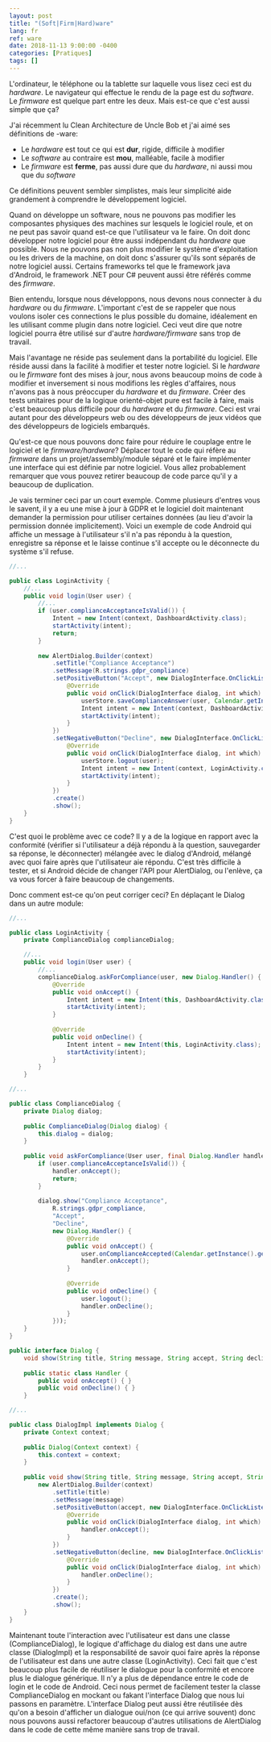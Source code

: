 ```yaml
---
layout: post
title: "(Soft|Firm|Hard)ware"
lang: fr
ref: ware
date: 2018-11-13 9:00:00 -0400
categories: [Pratiques]
tags: []
---
```

L'ordinateur, le téléphone ou la tablette sur laquelle vous lisez ceci est du *hardware*. Le navigateur qui effectue le rendu de la page est du *software*. Le *firmware* est quelque part entre les deux. Mais est-ce que c'est aussi simple que ça?

J'ai récemment lu Clean Architecture de Uncle Bob et j'ai aimé ses définitions de -ware:
* Le *hardware* est tout ce qui est **dur**, rigide, difficile à modifier
* Le *software* au contraire est **mou**, malléable, facile à modifier
* Le *firmware* est **ferme**, pas aussi dure que du *hardware*, ni aussi mou que du *software*

Ce définitions peuvent sembler simplistes, mais leur simplicité aide grandement à comprendre le développement logiciel.

Quand on développe un software, nous ne pouvons pas modifier les composantes physiques des machines sur lesquels le logiciel roule, et on ne peut pas savoir quand est-ce que l'utilisateur va le faire. On doit donc développer notre logiciel pour être aussi indépendant du *hardware* que possible. Nous ne pouvons pas non plus modifier le système d'exploitation ou les drivers de la machine, on doit donc s'assurer qu'ils sont séparés de notre logiciel aussi. Certains frameworks tel que le framework java d'Android, le framework .NET pour C# peuvent aussi être référés comme des *firmware*.

Bien entendu, lorsque nous développons, nous devons nous connecter à du *hardware* ou du *firmware*. L'important c'est de se rappeler que nous voulons isoler ces connections le plus possible du domaine, idéalement en les utilisant comme plugin dans notre logiciel. Ceci veut dire que notre logiciel pourra être utilisé sur d'autre *hardware/firmware* sans trop de travail.

Mais l'avantage ne réside pas seulement dans la portabilité du logiciel. Elle réside aussi dans la facilité à modifier et tester notre logiciel. Si le *hardware* ou le *firmware* font des mises à jour, nous avons beaucoup moins de code à modifier et inversement si nous modifions les règles d'affaires, nous n'avons pas à nous préoccuper du *hardware* et du *firmware*. Créer des tests unitaires pour de la logique orienté-objet pure est facile à faire, mais c'est beaucoup plus difficile pour du *hardware* et du *firmware*. Ceci est vrai autant pour des développeurs web ou des développeurs de jeux vidéos que des développeurs de logiciels embarqués.

Qu'est-ce que nous pouvons donc faire pour réduire le couplage entre le logiciel et le *firmware/hardware*? Déplacer tout le code qui réfère au *firmware* dans un projet/assembly/module séparé et le faire implémenter une interface qui est définie par notre logiciel. Vous allez probablement remarquer que vous pouvez retirer beaucoup de code parce qu'il y a beaucoup de duplication.

Je vais terminer ceci par un court exemple. Comme plusieurs d'entres vous le savent, il y a eu une mise à jour à GDPR et le logiciel doit maintenant demander la permission pour utiliser certaines données (au lieu d'avoir la permission donnée implicitement). Voici un exemple de code Android qui affiche un message à l'utilisateur s'il n'a pas répondu à la question, enregistre sa réponse et le laisse continue s'il accepte ou le déconnecte du système s'il refuse.

```java
//...

public class LoginActivity {
    //...
    public void login(User user) {
        //...
        if (user.complianceAcceptanceIsValid()) {
            Intent = new Intent(context, DashboardActivity.class);
            startActivity(intent);
            return;
        }
        
        new AlertDialog.Builder(context)
            .setTitle("Compliance Acceptance")
            .setMessage(R.strings.gdpr_compliance)
            .setPositiveButton("Accept", new DialogInterface.OnClickListener() {
                @Override
                public void onClick(DialogInterface dialog, int which) {
                    userStore.saveComplianceAnswer(user, Calendar.getInstance().getTime());
                    Intent intent = new Intent(context, DashboardActivity.class);
                    startActivity(intent);
                }
            })
            .setNegativeButton("Decline", new DialogInterface.OnClickListener() {
                @Override
                public void onClick(DialogInterface dialog, int which) {
                    userStore.logout(user);
                    Intent intent = new Intent(context, LoginActivity.class);
                    startActivity(intent);
                }
            })
            .create()
            .show();
    }
}
```

C'est quoi le problème avec ce code? Il y a de la logique en rapport avec la conformité (vérifier si l'utilisateur a déjà répondu à la question, sauvegarder sa réponse, le déconnecter) mélangée avec le dialog d'Android, mélangé avec quoi faire après que l'utilisateur aie répondu. C'est très difficile à tester, et si Android décide de changer l'API pour AlertDialog, ou l'enlève, ça va vous forcer à faire beaucoup de changements.

Donc comment est-ce qu'on peut corriger ceci? En déplaçant le Dialog dans un autre module:

```java
//...

public class LoginActivity {
    private ComplianceDialog complianceDialog;

    //...
    public void login(User user) {
        //...
        complianceDialog.askForCompliance(user, new Dialog.Handler() {
            @Override
            public void onAccept() {
                Intent intent = new Intent(this, DashboardActivity.class);
                startActivity(intent);
            }
            
            @Override
            public void onDecline() {
                Intent intent = new Intent(this, LoginActivity.class);
                startActivity(intent);
            }
        }
    }
```

```java
//...

public class ComplianceDialog {
    private Dialog dialog;
    
    public ComplianceDialog(Dialog dialog) {
        this.dialog = dialog;
    }
    
    public void askForCompliance(User user, final Dialog.Handler handler) {
        if (user.complianceAcceptanceIsValid()) {
            handler.onAccept();
            return;
        }
        
        dialog.show("Compliance Acceptance", 
            R.strings.gdpr_compliance,
            "Accept",
            "Decline",
            new Dialog.Handler() {
                @Override
                public void onAccept() {
                    user.onComplianceAccepted(Calendar.getInstance().getTime());
                    handler.onAccept();
                }
                
                @Override
                public void onDecline() {
                    user.logout();
                    handler.onDecline();
                }
            }));
    }
}
```

```java
public interface Dialog {
    void show(String title, String message, String accept, String decline, Dialog.Handler handler);
    
    public static class Handler {
        public void onAccept() { }
        public void onDecline() { }
    }
```

```java
//...

public class DialogImpl implements Dialog {
    private Context context;
    
    public Dialog(Context context) {
        this.context = context;
    }
    
    public void show(String title, String message, String accept, String decline, Dialog.Handler handler) {
        new AlertDialog.Builder(context)
            .setTitle(title)
            .setMessage(message)
            .setPositiveButton(accept, new DialogInterface.OnClickListener() {
                @Override
                public void onClick(DialogInterface dialog, int which) {
                    handler.onAccept();
                }
            })
            .setNegativeButton(decline, new DialogInterface.OnClickListener() {
                @Override
                public void onClick(DialogInterface dialog, int which) {
                    handler.onDecline();
                }
            })
            .create();
            .show();
    }
}
```

Maintenant toute l'interaction avec l'utilisateur est dans une classe (ComplianceDialog), le logique d'affichage du dialog est dans une autre classe (DialogImpl) et la responsabilité de savoir quoi faire après la réponse de l'utilisateur est dans une autre classe (LoginActivity).
 Ceci fait que c'est beaucoup plus facile de réutiliser le dialogue pour la conformité et encore plus le dialogue générique. Il n'y a plus de dépendance entre le code de login et le code de Android. Ceci nous permet de facilement tester la classe ComplianceDialog en mockant ou fakant l'interface Dialog que nous lui passons en paramètre. L'interface Dialog peut aussi être réutilisée dès qu'on a besoin d'afficher un dialogue oui/non (ce qui arrive souvent) donc nous pouvons aussi refactorer beaucoup d'autres utilisations de AlertDialog dans le code de cette même manière sans trop de travail.